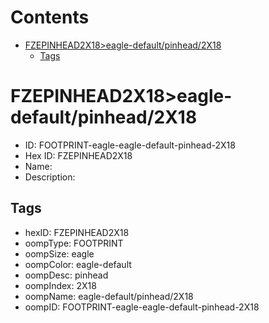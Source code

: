 



Contents
========

* [FZEPINHEAD2X18>eagle-default/pinhead/2X18](#fzepinhead2x18eagle-defaultpinhead2x18)
	* [Tags](#tags)

# FZEPINHEAD2X18>eagle-default/pinhead/2X18

- ID: FOOTPRINT-eagle-eagle-default-pinhead-2X18
- Hex ID: FZEPINHEAD2X18
- Name: 
- Description: 

## Tags

- hexID: FZEPINHEAD2X18
- oompType: FOOTPRINT
- oompSize: eagle
- oompColor: eagle-default
- oompDesc: pinhead
- oompIndex: 2X18
- oompName: eagle-default/pinhead/2X18
- oompID: FOOTPRINT-eagle-eagle-default-pinhead-2X18
